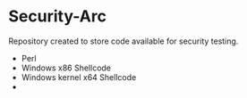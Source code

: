 # Security-Arc

Repository created to store code available for security testing. 


- Perl
- Windows x86 Shellcode
- Windows kernel x64 Shellcode
- 
